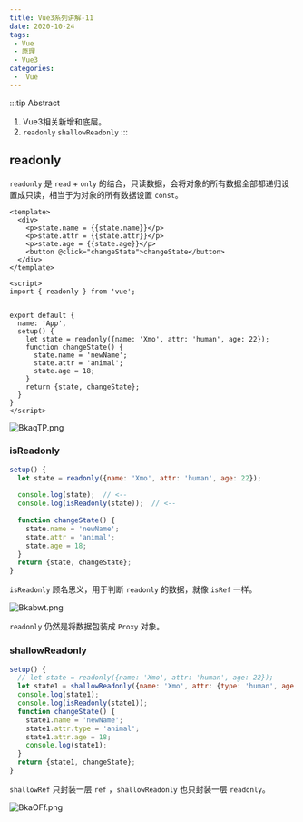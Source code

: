 ```yaml
---
title: Vue3系列讲解-11
date: 2020-10-24
tags:
 - Vue
 - 原理
 - Vue3
categories: 
 -  Vue
---
```


:::tip Abstract

1. Vue3相关新增和底层。
2. `readonly` `shallowReadonly`
:::

<!-- more -->

## readonly

`readonly` 是 `read` + `only` 的结合，只读数据，会将对象的所有数据全部都递归设置成只读，相当于为对象的所有数据设置 `const`。

```vue
<template>
  <div>
    <p>state.name = {{state.name}}</p>
    <p>state.attr = {{state.attr}}</p>
    <p>state.age = {{state.age}}</p>
    <button @click="changeState">changeState</button>
  </div>
</template>

<script>
import { readonly } from 'vue';


export default {
  name: 'App',
  setup() {
    let state = readonly({name: 'Xmo', attr: 'human', age: 22});
    function changeState() {
      state.name = 'newName';
      state.attr = 'animal';
      state.age = 18;
    }
    return {state, changeState};
  }
}
</script>
```

![BkaqTP.png](https://s1.ax1x.com/2020/10/23/BkaqTP.png)

### isReadonly

```javascript
setup() {
  let state = readonly({name: 'Xmo', attr: 'human', age: 22});
  
  console.log(state);  // <--
  console.log(isReadonly(state));  // <--
  
  function changeState() {
    state.name = 'newName';
    state.attr = 'animal';
    state.age = 18;
  }
  return {state, changeState};
}
```

`isReadonly` 顾名思义，用于判断 `readonly` 的数据，就像 `isRef` 一样。

![Bkabwt.png](https://s1.ax1x.com/2020/10/23/Bkabwt.png)

`readonly` 仍然是将数据包装成 `Proxy` 对象。

### shallowReadonly

```javascript
setup() {
  // let state = readonly({name: 'Xmo', attr: 'human', age: 22});
  let state1 = shallowReadonly({name: 'Xmo', attr: {type: 'human', age: 22}});
  console.log(state1);
  console.log(isReadonly(state1));
  function changeState() {
    state1.name = 'newName';
    state1.attr.type = 'animal';
    state1.attr.age = 18;
    console.log(state1);
  }
  return {state1, changeState};
}
```

`shallowRef` 只封装一层 `ref` ，`shallowReadonly` 也只封装一层 `readonly`。

![BkaOFf.png](https://s1.ax1x.com/2020/10/23/BkaOFf.png)

 